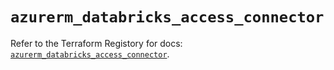 # `azurerm_databricks_access_connector`

Refer to the Terraform Registory for docs: [`azurerm_databricks_access_connector`](https://www.terraform.io/docs/providers/azurerm/r/databricks_access_connector).
